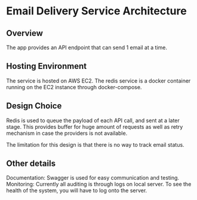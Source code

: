 # Email Delivery Service Architecture

## Overview

The app provides an API endpoint that can send 1 email at a time.

## Hosting Environment

The service is hosted on AWS EC2. The redis service is a docker container running on the EC2 instance through docker-compose.

## Design Choice

Redis is used to queue the payload of each API call, and sent at a later stage. This provides buffer for huge amount of requests as well as retry mechanism in case the providers is not available.

The limitation for this design is that there is no way to track email status.

## Other details

Documentation: Swagger is used for easy communication and testing.
Monitoring: Currently all auditing is through logs on local server. To see the health of the system, you will have to log onto the server.
